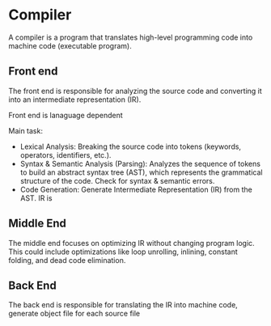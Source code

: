 # Compiler

A compiler is a program that translates high-level programming code into machine code (executable program).

## Front end

The front end is responsible for analyzing the source code and converting it into an intermediate representation (IR).

Front end is lanaguage dependent

Main task:
- Lexical Analysis: Breaking the source code into tokens (keywords, operators, identifiers, etc.).
- Syntax & Semantic Analysis (Parsing): Analyzes the sequence of tokens to build an abstract syntax tree (AST), which represents the grammatical structure of the code. Check for syntax & semantic errors.
- Code Generation: Generate Intermediate Representation (IR) from the AST. IR is 

## Middle End

The middle end focuses on optimizing IR without changing program logic. This could include optimizations like loop unrolling, inlining, constant folding, and dead code elimination.

## Back End

The back end is responsible for translating the IR into machine code, generate object file for each source file

